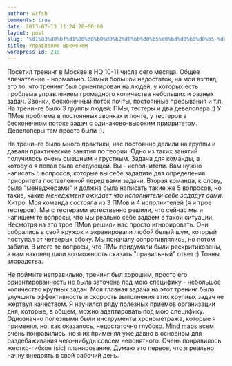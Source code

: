 ```yaml
---
author: wrfsh
comments: true
date: 2013-07-13 11:24:28+00:00
layout: post
slug: '%d1%83%d0%bf%d1%80%d0%b0%d0%b2%d0%bb%d0%b5%d0%bd%d0%b8%d0%b5-%d0%b2%d1%80%d0%b5%d0%bc%d0%b5%d0%bd%d0%b5%d0%bc'
title: Управление Временем
wordpress_id: 218
---
```


Посетил тренинг в Москве в HQ 10-11 числа сего месяца. Общее впечатление - нормально. Самый большой недостаток, на мой взгляд, это то, что тренинг был ориентирован на людей, у которых есть проблема управлением громадного количества небольших и разных задач. Звонки, бесконечный поток почты, постоянные прерывания и т.п. На тренинге было 3 группы людей: ПМы, тестеры и два девелопера :) У ПМов проблема в постоянных звонках и почте, у тестеров в бесконечном потоке задач с одинаково-высоким приоритетом. Девелоперы там просто были :).

На тренинге было много практики, нас постоянно делили на группы и давали практические занятия по теории. Одно из таких занятий получилось очень смешным и грустным. Задача для команды, в которую я попал была следующей. Вы - исполнители. Вам нужно написать 5 вопросов, которые вы себе зададите для определения приоритета поставленной перед вами задачи. Вторая команда, к слову, была "менеджерами" и должна была написать такие же 5 вопросов, но такие, какие _менеджмент ожидает что исполнители себе зададут сами_. Хитро. Моя команда состояла из 3 ПМов и 4 исполнителей (я и трое тестеров). Мы с тестерами естественно решили, что сейчас мы и напишем те вопросы, что мы реально себе задаем в такой ситуации. Несмотря на это трое ПМов решили нас просто игнорировать. Они собрались в свой кружок и экранировали любой белый шум, который поступал от четверых сбоку. Мы поначалу сопротивлялись, но потом забили. В итоге те вопросы, что ПМы придумали были раскритикованы, а нам наконец дали возможность сказать "правильный" ответ :) Тонны злорадства.

Не поймите неправильно, тренинг был хорошим, просто его ориентированность не была заточена под мою специфику - небольшое количество крупных задач. Моя главная задача на этот тренинг была улучшить эффективность и скорость выполнения этих крупных задач не жертвуя качеством. Я научился ряду полезных приемов организации дня, которые, в общем, можно адаптировать под мою специфику. Однозначно полезными были инструменты хронометража, которые я применял, но, как оказалось, недостаточно глубоко. [Mind maps](http://ru.wikipedia.org/wiki/%D0%94%D0%B8%D0%B0%D0%B3%D1%80%D0%B0%D0%BC%D0%BC%D0%B0_%D1%81%D0%B2%D1%8F%D0%B7%D0%B5%D0%B9) всем очень понравились, но я их применял уже давно в основном для раздебаживания чего-нибудь совсем непонятного. Очень понравилось жестко-гибкое (sic) планирование. Думаю это первое, что я реально начну внедрять в свой рабочий день.
